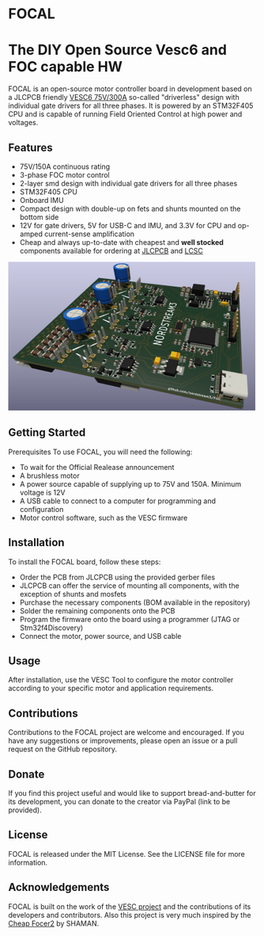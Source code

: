 # FOCAL

# The DIY Open Source Vesc6 and FOC capable HW

FOCAL is an open-source motor controller board in development based on a JLCPCB friendly [VESC6 75V/300A](https://vesc-project.com/sites/default/files/Benjamin%20Posts/vesc_75_300.pdf) so-called "driverless" design with individual gate drivers for all three phases. It is powered by an STM32F405 CPU and is capable of running Field Oriented Control at high power and voltages.

## Features
* 75V/150A continuous rating
* 3-phase FOC motor control
* 2-layer smd design with individual gate drivers for all three phases
* STM32F405 CPU
* Onboard IMU
* Compact design with double-up on fets and shunts mounted on the bottom side
* 12V for gate drivers, 5V for USB-C and IMU, and 3.3V for CPU and op-amped current-sense amplification
* Cheap and always up-to-date with cheapest and **well stocked** components available for ordering at [JLCPCB](https://jlcpcb.com/) and [LCSC](https://www.lcsc.com)
<img src="ns.png"  width="500" height="300">

## Getting Started
Prerequisites
To use FOCAL, you will need the following:

* To wait for the Official Realease announcement
* A brushless motor
* A power source capable of supplying up to 75V and 150A. Minimum voltage is 12V
* A USB cable to connect to a computer for programming and configuration
* Motor control software, such as the VESC firmware

## Installation
To install the FOCAL board, follow these steps:

* Order the PCB from JLCPCB using the provided gerber files
* JLCPCB can offer the service of mounting all components, with the exception of shunts and mosfets
* Purchase the necessary components (BOM available in the repository)
* Solder the remaining components onto the PCB
* Program the firmware onto the board using a programmer (JTAG or Stm32f4Discovery)
* Connect the motor, power source, and USB cable

## Usage
After installation, use the VESC Tool to configure the motor controller according to your specific motor and application requirements.

## Contributions
Contributions to the FOCAL project are welcome and encouraged. If you have any suggestions or improvements, please open an issue or a pull request on the GitHub repository.

## Donate
If you find this project useful and would like to support bread-and-butter for its development, you can donate to the creator via PayPal (link to be provided).

## License
FOCAL is released under the MIT License. See the LICENSE file for more information.

## Acknowledgements
FOCAL is built on the work of the [VESC project](https://github.com/vedderb/bldc) and the contributions of its developers and contributors. Also this project is very much inspired by the [Cheap Focer2](https://github.com/shamansystems/Cheap-FOCer-2/blob/Developer-Branch/README.md) by SHAMAN.
